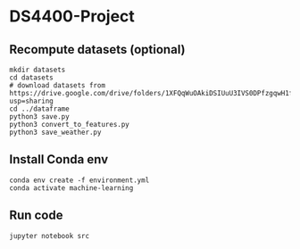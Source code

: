 # DS4400-Project

## Recompute datasets (optional)

```
mkdir datasets
cd datasets
# download datasets from https://drive.google.com/drive/folders/1XFQqWuOAkiDSIUuU3IVS0DPfzgqwH1f5?usp=sharing
cd ../dataframe
python3 save.py
python3 convert_to_features.py
python3 save_weather.py

```

## Install Conda env

```
conda env create -f environment.yml
conda activate machine-learning
```

## Run code

```
jupyter notebook src
```
